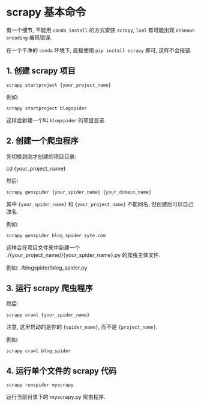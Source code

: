 # scrapy 基本命令

有一个细节, 不能用 `conda install` 的方式安装 `scrapy`, `lxml` 有可能出现 `Unknown encoding` 编码错误.

在一个干净的 `conda` 环境下, 直接使用 `pip install scrapy` 即可, 这样不会报错.

## 1. 创建 scrapy 项目

```
scrapy startproject {your_project_name}
```

例如:

```
scrapy startproject blogspider
```

这样会新建一个叫 `blogspider` 的项目目录.

## 2. 创建一个爬虫程序

先切换到刚才创建的项目目录:

cd {your_project_name}

然后:

```
scrapy genspider {your_spider_name} {your_domain_name}
```

其中 `{your_spider_name}` 和 `{your_project_name}` 不能同名, 但创建后可以自己改名.

例如:

```
scrapy genspider blog_spider zyte.com
```

这样会在项目文件夹中新建一个 ./{your_project_name}/{your_spider_name}.py 的爬虫主体文件.

例如: ./blogspider/blog_spider.py

## 3. 运行 scrapy 爬虫程序

然后:

```
scrapy crawl {your_spider_name}
```

注意, 这里启动的是你的 `{spider_name}`, 而不是 `{project_name}`.

例如:

```
scrapy crawl blog_spider
```

## 4. 运行单个文件的 scrapy 代码

```
scrapy runspider myscrapy
```

运行当前目录下的 myscrapy.py 爬虫程序.
